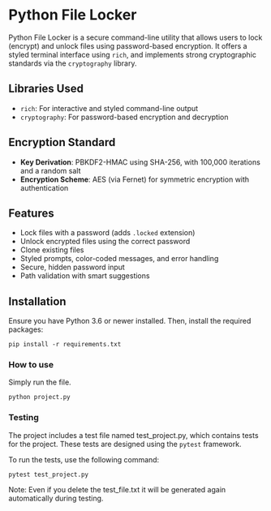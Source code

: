 # Python File Locker

Python File Locker is a secure command-line utility that allows users to lock (encrypt) and unlock files using password-based encryption. It offers a styled terminal interface using `rich`, and implements strong cryptographic standards via the `cryptography` library.

## Libraries Used

- `rich`: For interactive and styled command-line output
- `cryptography`: For password-based encryption and decryption

## Encryption Standard

- **Key Derivation**: PBKDF2-HMAC using SHA-256, with 100,000 iterations and a random salt
- **Encryption Scheme**: AES (via Fernet) for symmetric encryption with authentication

## Features

- Lock files with a password (adds `.locked` extension)
- Unlock encrypted files using the correct password
- Clone existing files
- Styled prompts, color-coded messages, and error handling
- Secure, hidden password input
- Path validation with smart suggestions

## Installation

Ensure you have Python 3.6 or newer installed.
Then, install the required packages:

```
pip install -r requirements.txt
```

### How to use

Simply run the file.

```
python project.py
```

### Testing

The project includes a test file named test_project.py, which contains tests for the project. These tests are designed using the `pytest` framework.

To run the tests, use the following command:
```
pytest test_project.py
```

Note: Even if you delete the test_file.txt it will be generated again automatically during testing.
